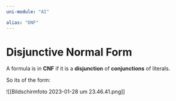 ```yaml
---
uni-module: "AI"

alias: "DNF"
---
```


# Disjunctive Normal Form

A formula is in **CNF** if it is a **disjunction** of **conjunctions** of literals.

So its of the form:

![[Bildschirm­foto 2023-01-28 um 23.46.41.png]]
